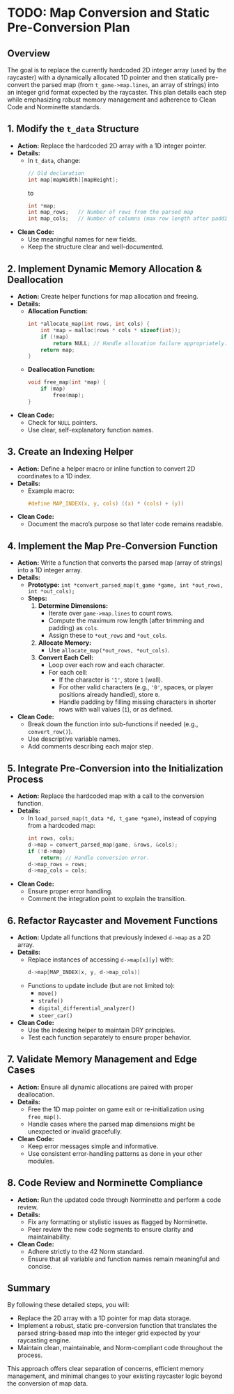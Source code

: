 # TODO: Map Conversion and Static Pre-Conversion Plan

## Overview
The goal is to replace the currently hardcoded 2D integer array (used by the raycaster) with a dynamically allocated 1D pointer and then statically pre-convert the parsed map (from `t_game->map.lines`, an array of strings) into an integer grid format expected by the raycaster. This plan details each step while emphasizing robust memory management and adherence to Clean Code and Norminette standards.

## 1. Modify the `t_data` Structure

- **Action:** Replace the hardcoded 2D array with a 1D integer pointer.
- **Details:**
  - In `t_data`, change:
    ```c
    // Old declaration
    int map[mapWidth][mapHeight];
    ```
    to
    ```c
    int *map;
    int map_rows;   // Number of rows from the parsed map
    int map_cols;   // Number of columns (max row length after padding)
    ```
- **Clean Code:**
  - Use meaningful names for new fields.
  - Keep the structure clear and well-documented.

## 2. Implement Dynamic Memory Allocation & Deallocation

- **Action:** Create helper functions for map allocation and freeing.
- **Details:**
  - **Allocation Function:**
    ```c
    int *allocate_map(int rows, int cols) {
        int *map = malloc(rows * cols * sizeof(int));
        if (!map)
            return NULL; // Handle allocation failure appropriately.
        return map;
    }
    ```
  - **Deallocation Function:**
    ```c
    void free_map(int *map) {
        if (map)
            free(map);
    }
    ```
- **Clean Code:**
  - Check for `NULL` pointers.
  - Use clear, self-explanatory function names.

## 3. Create an Indexing Helper

- **Action:** Define a helper macro or inline function to convert 2D coordinates to a 1D index.
- **Details:**
  - Example macro:
    ```c
    #define MAP_INDEX(x, y, cols) ((x) * (cols) + (y))
    ```
- **Clean Code:**
  - Document the macro’s purpose so that later code remains readable.

## 4. Implement the Map Pre-Conversion Function

- **Action:** Write a function that converts the parsed map (array of strings) into a 1D integer array.
- **Details:**
  - **Prototype:** `int *convert_parsed_map(t_game *game, int *out_rows, int *out_cols);`
  - **Steps:**
    1. **Determine Dimensions:**
       - Iterate over `game->map.lines` to count rows.
       - Compute the maximum row length (after trimming and padding) as `cols`.
       - Assign these to `*out_rows` and `*out_cols`.
    2. **Allocate Memory:**
       - Use `allocate_map(*out_rows, *out_cols)`.
    3. **Convert Each Cell:**
       - Loop over each row and each character.
       - For each cell:
         - If the character is `'1'`, store `1` (wall).
         - For other valid characters (e.g., `'0'`, spaces, or player positions already handled), store `0`.
         - Handle padding by filling missing characters in shorter rows with wall values (`1`), or as defined.
- **Clean Code:**
  - Break down the function into sub-functions if needed (e.g., `convert_row()`).
  - Use descriptive variable names.
  - Add comments describing each major step.

## 5. Integrate Pre-Conversion into the Initialization Process

- **Action:** Replace the hardcoded map with a call to the conversion function.
- **Details:**
  - In `load_parsed_map(t_data *d, t_game *game)`, instead of copying from a hardcoded map:
    ```c
    int rows, cols;
    d->map = convert_parsed_map(game, &rows, &cols);
    if (!d->map)
        return; // Handle conversion error.
    d->map_rows = rows;
    d->map_cols = cols;
    ```
- **Clean Code:**
  - Ensure proper error handling.
  - Comment the integration point to explain the transition.

## 6. Refactor Raycaster and Movement Functions

- **Action:** Update all functions that previously indexed `d->map` as a 2D array.
- **Details:**
  - Replace instances of accessing `d->map[x][y]` with:
    ```c
    d->map[MAP_INDEX(x, y, d->map_cols)]
    ```
  - Functions to update include (but are not limited to):
    - `move()`
    - `strafe()`
    - `digital_differential_analyzer()`
    - `steer_car()`
- **Clean Code:**
  - Use the indexing helper to maintain DRY principles.
  - Test each function separately to ensure proper behavior.

## 7. Validate Memory Management and Edge Cases

- **Action:** Ensure all dynamic allocations are paired with proper deallocation.
- **Details:**
  - Free the 1D map pointer on game exit or re-initialization using `free_map()`.
  - Handle cases where the parsed map dimensions might be unexpected or invalid gracefully.
- **Clean Code:**
  - Keep error messages simple and informative.
  - Use consistent error-handling patterns as done in your other modules.

## 8. Code Review and Norminette Compliance

- **Action:** Run the updated code through Norminette and perform a code review.
- **Details:**
  - Fix any formatting or stylistic issues as flagged by Norminette.
  - Peer review the new code segments to ensure clarity and maintainability.
- **Clean Code:**
  - Adhere strictly to the 42 Norm standard.
  - Ensure that all variable and function names remain meaningful and concise.

## Summary
By following these detailed steps, you will:

- Replace the 2D array with a 1D pointer for map data storage.
- Implement a robust, static pre-conversion function that translates the parsed string-based map into the integer grid expected by your raycasting engine.
- Maintain clean, maintainable, and Norm-compliant code throughout the process.

This approach offers clear separation of concerns, efficient memory management, and minimal changes to your existing raycaster logic beyond the conversion of map data.
